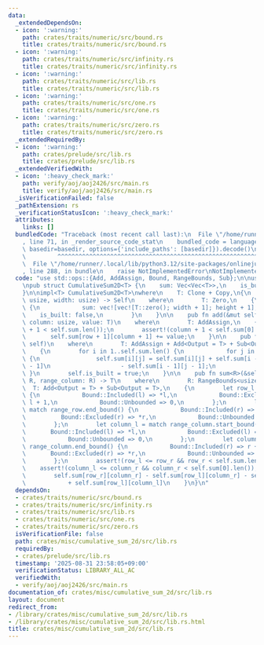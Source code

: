 ```yaml
---
data:
  _extendedDependsOn:
  - icon: ':warning:'
    path: crates/traits/numeric/src/bound.rs
    title: crates/traits/numeric/src/bound.rs
  - icon: ':warning:'
    path: crates/traits/numeric/src/infinity.rs
    title: crates/traits/numeric/src/infinity.rs
  - icon: ':warning:'
    path: crates/traits/numeric/src/lib.rs
    title: crates/traits/numeric/src/lib.rs
  - icon: ':warning:'
    path: crates/traits/numeric/src/one.rs
    title: crates/traits/numeric/src/one.rs
  - icon: ':warning:'
    path: crates/traits/numeric/src/zero.rs
    title: crates/traits/numeric/src/zero.rs
  _extendedRequiredBy:
  - icon: ':warning:'
    path: crates/prelude/src/lib.rs
    title: crates/prelude/src/lib.rs
  _extendedVerifiedWith:
  - icon: ':heavy_check_mark:'
    path: verify/aoj/aoj2426/src/main.rs
    title: verify/aoj/aoj2426/src/main.rs
  _isVerificationFailed: false
  _pathExtension: rs
  _verificationStatusIcon: ':heavy_check_mark:'
  attributes:
    links: []
  bundledCode: "Traceback (most recent call last):\n  File \"/home/runner/.local/lib/python3.12/site-packages/onlinejudge_verify/documentation/build.py\"\
    , line 71, in _render_source_code_stat\n    bundled_code = language.bundle(stat.path,\
    \ basedir=basedir, options={'include_paths': [basedir]}).decode()\n          \
    \         ^^^^^^^^^^^^^^^^^^^^^^^^^^^^^^^^^^^^^^^^^^^^^^^^^^^^^^^^^^^^^^^^^^^^^^^^^^^^^^^^^\n\
    \  File \"/home/runner/.local/lib/python3.12/site-packages/onlinejudge_verify/languages/rust.py\"\
    , line 288, in bundle\n    raise NotImplementedError\nNotImplementedError\n"
  code: "use std::ops::{Add, AddAssign, Bound, RangeBounds, Sub};\n\nuse numeric::zero::Zero;\n\
    \npub struct CumulativeSum2D<T> {\n    sum: Vec<Vec<T>>,\n    is_built: bool,\n\
    }\n\nimpl<T> CumulativeSum2D<T>\nwhere\n    T: Clone + Copy,\n{\n    pub fn new(height:\
    \ usize, width: usize) -> Self\n    where\n        T: Zero,\n    {\n        Self\
    \ {\n            sum: vec![vec![T::zero(); width + 1]; height + 1],\n        \
    \    is_built: false,\n        }\n    }\n\n    pub fn add(&mut self, row: usize,\
    \ column: usize, value: T)\n    where\n        T: AddAssign,\n    {\n        assert!(row\
    \ + 1 < self.sum.len());\n        assert!(column + 1 < self.sum[0].len());\n \
    \       self.sum[row + 1][column + 1] += value;\n    }\n\n    pub fn build(&mut\
    \ self)\n    where\n        T: AddAssign + Add<Output = T> + Sub<Output = T>,\n\
    \    {\n        for i in 1..self.sum.len() {\n            for j in 1..self.sum[i].len()\
    \ {\n                self.sum[i][j] = self.sum[i][j] + self.sum[i - 1][j] + self.sum[i][j\
    \ - 1]\n                    - self.sum[i - 1][j - 1];\n            }\n       \
    \ }\n        self.is_built = true;\n    }\n\n    pub fn sum<R>(&self, range_row:\
    \ R, range_column: R) -> T\n    where\n        R: RangeBounds<usize>,\n      \
    \  T: Add<Output = T> + Sub<Output = T>,\n    {\n        let row_l = match range_row.start_bound()\
    \ {\n            Bound::Included(l) => *l,\n            Bound::Excluded(l) =>\
    \ l + 1,\n            Bound::Unbounded => 0,\n        };\n        let row_r =\
    \ match range_row.end_bound() {\n            Bound::Included(r) => r + 1,\n  \
    \          Bound::Excluded(r) => *r,\n            Bound::Unbounded => self.sum.len(),\n\
    \        };\n        let column_l = match range_column.start_bound() {\n     \
    \       Bound::Included(l) => *l,\n            Bound::Excluded(l) => l + 1,\n\
    \            Bound::Unbounded => 0,\n        };\n        let column_r = match\
    \ range_column.end_bound() {\n            Bound::Included(r) => r + 1,\n     \
    \       Bound::Excluded(r) => *r,\n            Bound::Unbounded => self.sum[0].len(),\n\
    \        };\n        assert!(row_l <= row_r && row_r < self.sum.len());\n    \
    \    assert!(column_l <= column_r && column_r < self.sum[0].len());\n        assert!(self.is_built);\n\
    \        self.sum[row_r][column_r] - self.sum[row_l][column_r] - self.sum[row_r][column_l]\n\
    \            + self.sum[row_l][column_l]\n    }\n}\n"
  dependsOn:
  - crates/traits/numeric/src/bound.rs
  - crates/traits/numeric/src/infinity.rs
  - crates/traits/numeric/src/lib.rs
  - crates/traits/numeric/src/one.rs
  - crates/traits/numeric/src/zero.rs
  isVerificationFile: false
  path: crates/misc/cumulative_sum_2d/src/lib.rs
  requiredBy:
  - crates/prelude/src/lib.rs
  timestamp: '2025-08-31 23:58:05+09:00'
  verificationStatus: LIBRARY_ALL_AC
  verifiedWith:
  - verify/aoj/aoj2426/src/main.rs
documentation_of: crates/misc/cumulative_sum_2d/src/lib.rs
layout: document
redirect_from:
- /library/crates/misc/cumulative_sum_2d/src/lib.rs
- /library/crates/misc/cumulative_sum_2d/src/lib.rs.html
title: crates/misc/cumulative_sum_2d/src/lib.rs
---
```


